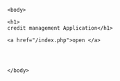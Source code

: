 <html>
  <head>
    <title>credit managment</title>
    </head>
    
    <body>
    
    <h1> 
    credit management Application</h1>
    
    <a href="/index.php">open </a>
    
    
    
    
    </body> 
  
  </html>
